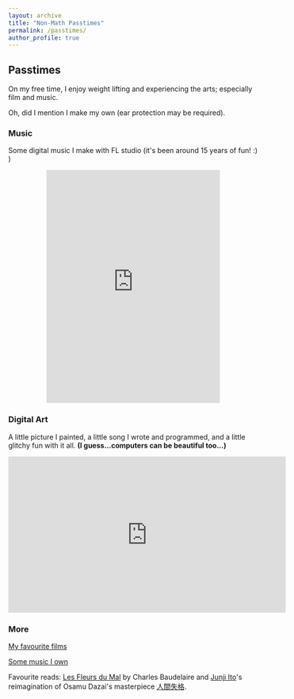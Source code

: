 ```yaml
---
layout: archive
title: "Non-Math Passtimes"
permalink: /passtimes/
author_profile: true
---
```



## Passtimes

On my free time, I enjoy weight lifting and experiencing the arts; especially film and music.  


Oh, did I mention I make my own (ear protection may be required).

### Music 

Some digital music I make with FL studio (it's been around 15 years of fun! :) )

<p align="center">
<iframe style="border: 0; width: 350px; height: 470px;" src="https://bandcamp.com/EmbeddedPlayer/album=267821854/size=large/bgcol=ffffff/linkcol=0687f5/tracklist=false/transparent=true/" seamless><a href="https://whererealitybends.bandcamp.com/album/2-6">П̷̠̐́̀͝р̷͈̲͑̀̿̈о̸̖̻̏̓с̷̜̩͔̃̕л̸̤͇̺̈͆͛͠ͅа̵͇̘̓͋̐͘в̸̨̬̓̈́̽̃л̶̧̩͖̟͒̄̇̏е̶̢͕̲̹̽̒н̷̡̹̯͛̿̈̊и̴̙̯̟̉͑̂̕е̸̖̋͗ ̷͎̗͚̫̊в̵̨̩̇͗͘͠ ̴̨̲̣̇͑͑2̴͕̈͂́͘6̵̬́̽̃ ̵͙̪̹͝д̸̩̥̀͛в̴̧͖͓̏͂͂и̸̻͋ж̴̗̮͖͓͂͘е̴̯̐̔͠͝н̵̩̀̏̒ͅи̶̨̱͠я̸̱̝͊̅͒х̸͕͓̆ͅ by Ω̵h̴ε̶r̸ε̵ ̶R̴ε̵α̴l̴ι̶t̸η̵ ̷Β̵ε̵n̸δ̷s̷.̸.̶.̸</a></iframe>
</p>

### Digital Art

A little picture I painted, a little song I wrote and programmed, and a little glitchy fun with it all. 
**(I guess...computers can be beautiful too...)**

<p align="center">
<iframe width="560" height="315" src="https://www.youtube.com/embed/vKdfuP-XQok" title="YouTube video player" frameborder="0" allow="accelerometer; autoplay; clipboard-write; encrypted-media; gyroscope; picture-in-picture" allowfullscreen></iframe>
</p>

### More
[My favourite films](http://www.imdb.com/list/ls002704424/)

[Some music I own](https://bandcamp.com/whererealityends)

Favourite reads: [Les Fleurs du Mal](https://fr.wikisource.org/wiki/Les_Fleurs_du_mal/1861/Texte_entier) by Charles Baudelaire and [Junji Ito](https://en.wikipedia.org/wiki/Junji_Ito)'s reimagination of Osamu Dazai's masterpiece [人間失格](https://www.goodreads.com/en/book/show/43909397-no-longer-human).